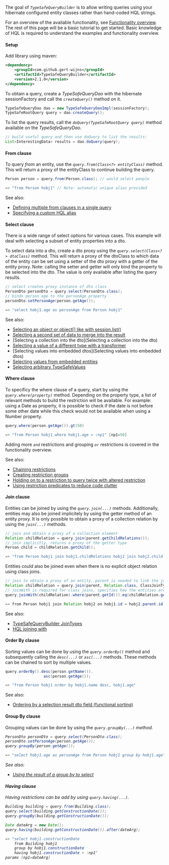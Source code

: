 The goal of <i>`TypeSafeQueryBuilder`</i> is to allow writing queries using your hibernate configured entity classes rather than hand-coded HQL strings.

For an overview of the available functionality, see [Functionality overview](https://github.com/gert-wijns/TypeSafeQueryBuilder/wiki/Functionality-overview). The rest of this page will be a basic tutorial to get started. Basic knowledge of HQL is required to understand the examples and functionality overview.

#### Setup
Add library using maven:
```xml
<dependency>
    <groupId>com.github.gert-wijns</groupId>
    <artifactId>TypeSafeQueryBuilder</artifactId>
    <version>2.1.0</version>
</dependency>
```

To obtain a query, create a <i>TypeSafeQueryDao</i> with the hibernate sessionFactory and call the <i>`createQuery()`</i> method on it.

```java
TypeSafeQueryDao dao = new TypeSafeQueryDaoImpl(sessionFactory);
TypeSafeRootQuery query = dao.createQuery();
```

To list the query results, call the <i>`doQuery(TypeSafeRootQuery query)`</i> method available on the <i>TypeSafeQueryDao</i>.

```java
// build useful query and then use doQuery to list the results:
List<InterestingData> results = dao.doQuery(query);
```

#### From clause
To query <i>from</i> an entity, use the <i>`query.from(Class<?> entityClass)`</i> method. This will return a proxy of the entityClass to continue building the query.

```java
Person person = query.from(Person.class); // would select people

=> "from Person hobj1" // Note: automatic unique alias provided
```

See also:
- [Defining multiple from clauses in a single query](https://github.com/gert-wijns/TypeSafeQueryBuilder/wiki/Defining-multiple-from-clauses-in-a-single-query)
- [Specifying a custom HQL alias](https://github.com/gert-wijns/TypeSafeQueryBuilder/wiki/Specifying-a-custom-HQL-alias)

#### Select clause
There is a wide range of select options for various cases. This example will deal with selecting a subset of entity properties into a dto.

To select data into a dto, create a dto proxy using the <i>`query.select(Class<?> dtoClass)`</i> method. This will return a proxy of the dtoClass to which data of the entity can be set using a setter of the dto proxy with a getter of the entity proxy. Note: calling the setter and getter will only bind the property to be selected into the dto. The value is only available after listing the query results.

```java
// select creates proxy instance of dto class
PersonDto personDto = query.select(PersonDto.class);
// binds person age to the personAge property
personDto.setPersonAge(person.getAge());

=> "select hobj1.age as personAge from Person hobj1"
```
See also:
- [Selecting an object or object[] like with session.list()](https://github.com/gert-wijns/TypeSafeQueryBuilder/wiki/Selecting-an-object-or-object%5B%5D-like-with-session.list%28%29)
- [Selecting a second set of data to merge into the result](https://github.com/gert-wijns/TypeSafeQueryBuilder/wiki/Selecting-a-second-set-of-data-to-merge-into-the-result)
- [Selecting a collection into the dto](Selecting a collection into the dto)
- [Selecting a value of a different type with a transformer](https://github.com/gert-wijns/TypeSafeQueryBuilder/wiki/Selecting-a-value-of-a-different-type-with-a-transformer)
- [Selecting values into embedded dtos](Selecting values into embedded dtos)
- [Selecting values from embedded entities](https://github.com/gert-wijns/TypeSafeQueryBuilder/wiki/Selecting-values-from-embedded-entities)
- [Selecting arbitrary TypeSafeValues](https://github.com/gert-wijns/TypeSafeQueryBuilder/wiki/Selecting-TypeSafeValues)

#### Where clause
To specificy the where clause of a query, start by using the <i>`query.where(property)`</i> method. Depending on the property type, a list of relevant methods to build the restriction will be available. For example: using a Date as property, it is possible to check if the date is not before some other date while this check would not be available when using a Number property.

```java
query.where(person.getAge()).gt(50)

=> "from Person hobj1 where hobj1.age > :np1" [np1=50]
```

Adding more <i>`and`</i> restrictions and grouping <i>`or`</i> restrictions is covered in the functionality overview.

See also:
- [Chaining restrictions](https://github.com/gert-wijns/TypeSafeQueryBuilder/wiki/Chaining-restrictions)
- [Creating restriction groups](https://github.com/gert-wijns/TypeSafeQueryBuilder/wiki/Creating-restriction-groups)
- [Holding on to a restriction to query twice with altered restriction](https://github.com/gert-wijns/TypeSafeQueryBuilder/wiki/Holding-on-to-a-restriction-to-query-twice-with-altered-restriction)
- [Using restriction predicates to reduce code clutter](https://github.com/gert-wijns/TypeSafeQueryBuilder/wiki/Restriction-predicates)

#### Join clause
Entities can be joined by using the <i>`query.join(...)`</i> methods.
Additionally, entities may also be joined implicitely by using the getter method of an entity proxy.
It is only possible to obtain a proxy of a collection relation by using the <i>`join(...)`</i> methods.

```java
// join and obtain a proxy of a collection element
Relation childRelation = query.join(parent.getChildRelations());
// join implicitly, returns a proxy of the getter type
Person child = childRelation.getChild();

=> "from Person hobj1 join hobj1.childRelations hobj2 join hobj2.child hobj3"
````
Entities could also be joined even when there is no explicit object relation using class joins.
```java
// join to obtain a proxy of an entity, parent is needed to link the joined entity to the parent
Relation childRelation = query.join(parent, Relation.class, ClassJoinType.Inner);
// joinWith is required for class joins, specifies how the entities are related in sql
query.joinWith(childRelation).where(parent.getId()).eq(childRelation.getParent().getId());

=> from Person hobj1 join Relation hobj2 on hobj1.id = hobj2.parent.id
````

See also:
- [TypeSafeQueryBuilder JoinTypes](https://github.com/gert-wijns/TypeSafeQueryBuilder/wiki/TypeSafeQueryBuilder-JoinTypes)
- [HQL joining with](https://github.com/gert-wijns/TypeSafeQueryBuilder/wiki/HQL-joining-with)

#### Order By clause
Sorting values can be done by using the <i>`query.orderBy()`</i> method and subsequently calling the <i>`desc(...)`</i> or <i>`asc(...)`</i> methods. These methods can be chained to sort by multiple values.

```java
query.orderBy().desc(person.getName()).
                 asc(person.getAge());

=> "from Person hobj1 order by hobj1.name desc, hobj1.age"
```
See also:
- [Ordering by a selection result dto field (functional sorting)](https://github.com/gert-wijns/TypeSafeQueryBuilder/wiki/Ordering-by-a-selection-result-dto-field-%28functional-sorting%29)

#### Group By clause
Grouping values can be done by using the <i>`query.groupBy(...)`<i> method.

```java
PersonDto personDto = query.select(PersonDto.class);
personDto.setPersonAge(person.getAge());
query.groupBy(person.getAge());

=> "select hobj1.age as personAge from Person hobj1 group by hobj1.age"
```

See also:
- [Using the result of a group by to select](https://github.com/gert-wijns/TypeSafeQueryBuilder/wiki/Using-the-result-of-a-group-by-to-select)

#### Having clause
Having restrictions can be add by using <i>`query.having(...)`</i>.

```java
Building building = query.from(Building.class);
query.select(building.getConstructionDate());
query.groupBy(building.getConstructionDate());

Date dateArg = new Date();
query.having(building.getConstructionDate()).after(dateArg);

=> "select hobj1.constructionDate
    from Building hobj1
    group by hobj1.constructionDate
    having hobj1.constructionDate > :np1"
params [np1=dateArg]
```